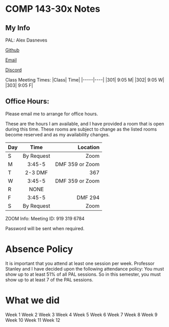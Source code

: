 # COMP 143-30x Notes

## My Info
PAL: Alex Dasneves

[Github](https://www.github.com/adasneves127)

[Email](mailto:adasneves@student.bridgew.edu)

[Discord](https://discord.gg/A25gPW49JA)

Class Meeting Times:
|Class|	Time|
|-----|----|
|301|	9:05 M|
|302|	9:05 W|
|303|	9:05 F|

## Office Hours:
Please email me to arrange for office hours.

These are the hours I am available, and I have provided a room that is open during this time. These rooms are subject to change as the listed rooms become reserved and as my availability changes.

|Day	|Time|Location|
|:---|:---:| ----:|
|S|	By Request|	Zoom|
|M	|3:45-5	|DMF 359 or Zoom|
|T	|2-3	DMF |367 |
|W	|3:45-5	|DMF 359 or Zoom|
|R	|NONE |	|
|F	|3:45-5	|DMF 294|
|S	|By Request|	Zoom|

ZOOM Info:
Meeting ID: 919 319 6784

Password will be sent when required.

# Absence Policy
It is important that you attend at least one session per week. Professor Stanley and I have decided upon the following attendance policy:
You must show up to at least 51% of all PAL sessions. So in this semester, you must show up to at least 7 of the PAL sessions.

# What we did 
Week 1
Week 2
Week 3
Week 4
Week 5
Week 6
Week 7
Week 8
Week 9
Week 10
Week 11
Week 12
